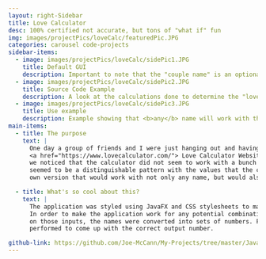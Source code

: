 ```yaml
---
layout: right-Sidebar
title: Love Calculator
desc: 100% certified not accurate, but tons of "what if" fun
img: images/projectPics/loveCalc/featuredPic.JPG
categories: carousel code-projects
sidebar-items:
  - image: images/projectPics/loveCalc/sidePic1.JPG
    title: Default GUI
    description: Important to note that the "couple name" is an optional input.
  - image: images/projectPics/loveCalc/sidePic2.JPG
    title: Source Code Example
    description: A look at the calculations done to determine the "love score".
  - image: images/projectPics/loveCalc/sidePic3.JPG
    title: Use example
    description: Example showing that <b>any</b> name will work with this calculator.
main-items:
  - title: The purpose
    text: |
      One day a group of friends and I were just hanging out and having a bunch of dumb fun on the
      <a href="https://www.lovecalculator.com/"> Love Calculator Website </a>. While just jokingly inputting the names of some our friends,
      we noticed that the calculator did not seem to work with a bunch of our Indian friend's names. There also
      seemed to be a distinguishable pattern with the values that the calculator gave out. I then set out to make my
      own version that would work with not only any name, but would also provide a unique value determined by both inputs.

  - title: What's so cool about this?
    text: |
      The application was styled using JavaFX and CSS stylesheets to make it look better than a set of plain text boxes.
      In order to make the application work for any potential combination of names, and spit out a answer dependent
      on those inputs, the names were converted into sets of numbers. From there some matrix calculations were
      performed to come up with the correct output number.

github-link: https://github.com/Joe-McCann/My-Projects/tree/master/Java/Love%20Calculator/src
---
```

